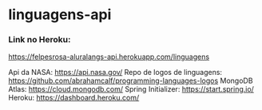 # linguagens-api

### Link no Heroku:
https://felpesrosa-aluralangs-api.herokuapp.com/linguagens

Api da NASA: https://api.nasa.gov/
Repo de logos de linguagens: https://github.com/abrahamcalf/programming-languages-logos
MongoDB Atlas: https://cloud.mongodb.com/
Spring Initializer: https://start.spring.io/
Heroku: https://dashboard.heroku.com/
